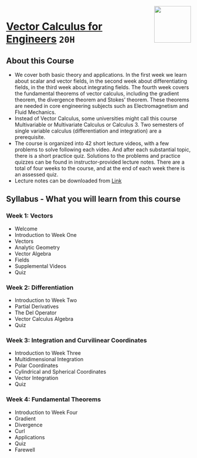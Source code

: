 <img align="right" width="100" height="100" src="https://github.com/cs-MohamedAyman/Coursera-Specializations/blob/master/organizations-logos/the%20hong%20kong%20university%20of%20science%20and%20technology.jpg">

# [Vector Calculus for Engineers](https://www.coursera.org/learn/vector-calculus-engineers) `20H`

## About this Course
- We cover both basic theory and applications. In the first week we learn about scalar and vector fields, in the second week about differentiating fields, in the third week about integrating fields.  The fourth week covers the fundamental theorems of vector calculus, including the gradient theorem, the divergence theorem and Stokes’ theorem.  These theorems are needed in core engineering subjects such as Electromagnetism and Fluid Mechanics.
- Instead of Vector Calculus, some universities might call this course Multivariable or Multivariate Calculus or Calculus 3.  Two semesters of single variable calculus (differentiation and integration) are a prerequisite. 
- The course is organized into 42 short lecture videos, with a few problems to solve following each video.  And after each substantial topic, there is a short practice quiz.  Solutions to the problems and practice quizzes can be found in instructor-provided lecture notes.  There are a total of four weeks to the course, and at the end of each week there is an assessed quiz.
- Lecture notes can be downloaded from [Link](http://www.math.ust.hk/~machas/vector-calculus-for-engineers.pdf)

## Syllabus - What you will learn from this course

### Week 1: Vectors
- Welcome
- Introduction to Week One
- Vectors
- Analytic Geometry
- Vector Algebra
- Fields
- Supplemental Videos
- Quiz

### Week 2: Differentiation
- Introduction to Week Two
- Partial Derivatives
- The Del Operator
- Vector Calculus Algebra
- Quiz

### Week 3: Integration and Curvilinear Coordinates
- Introduction to Week Three
- Multidimensional Integration
- Polar Coordinates
- Cylindrical and Spherical Coordinates
- Vector Integration
- Quiz

### Week 4: Fundamental Theorems
- Introduction to Week Four
- Gradient
- Divergence
- Curl
- Applications
- Quiz
- Farewell
